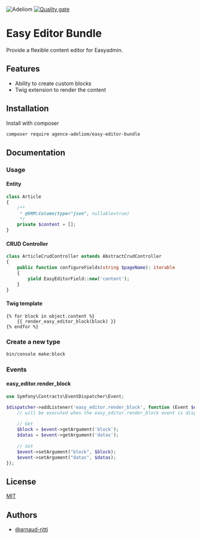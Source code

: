 
![Adeliom](https://adeliom.com/public/uploads/2017/09/Adeliom_logo.png)
[![Quality gate](https://sonarcloud.io/api/project_badges/quality_gate?project=agence-adeliom_easy-editor-bundle)](https://sonarcloud.io/dashboard?id=agence-adeliom_easy-editor-bundle)

# Easy Editor Bundle

Provide a flexible content editor for Easyadmin.


## Features

- Ability to create custom blocks
- Twig extension to render the content


## Installation

Install with composer

```bash
composer require agence-adeliom/easy-editor-bundle
```

## Documentation

### Usage

#### Entity

```php
class Article
{
    /**
     * @ORM\Column(type="json", nullable=true)
     */
    private $content = [];
}
```

#### CRUD Controller
```php
class ArticleCrudController extends AbstractCrudController
{
    public function configureFields(string $pageName): iterable
    {
        yield EasyEditorField::new('content');
    }
}
```

#### Twig template
```twig
{% for block in object.content %}
    {{ render_easy_editor_block(block) }}
{% endfor %}
```

### Create a new type

```bash
bin/console make:block
```

### Events

#### easy_editor.render_block
```php
use Symfony\Contracts\EventDispatcher\Event;

$dispatcher->addListener('easy_editor.render_block', function (Event $event) {
    // will be executed when the easy_editor.render_block event is dispatched
    
    // Get
    $block = $event->getArgument('block');
    $datas = $event->getArgument('datas');
    
    // Set
    $event->setArgument("block", $block);
    $event->setArgument("datas", $datas);
});
```

## License

[MIT](https://choosealicense.com/licenses/mit/)


## Authors

- [@arnaud-ritti](https://github.com/arnaud-ritti)

  
